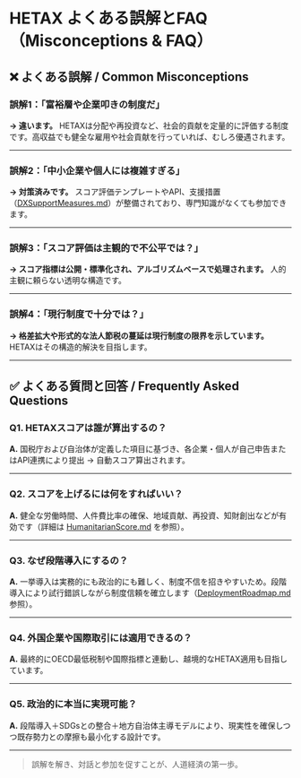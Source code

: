 # HETAX よくある誤解とFAQ（Misconceptions & FAQ）

## ❌ よくある誤解 / Common Misconceptions

### 誤解1：「富裕層や企業叩きの制度だ」

**→ 違います。** HETAXは分配や再投資など、社会的貢献を定量的に評価する制度です。高収益でも健全な雇用や社会貢献を行っていれば、むしろ優遇されます。

---

### 誤解2：「中小企業や個人には複雑すぎる」

**→ 対策済みです。** スコア評価テンプレートやAPI、支援措置（[DXSupportMeasures.md](./DXSupportMeasures.md)）が整備されており、専門知識がなくても参加できます。

---

### 誤解3：「スコア評価は主観的で不公平では？」

**→ スコア指標は公開・標準化され、アルゴリズムベースで処理されます。** 人的主観に頼らない透明な構造です。

---

### 誤解4：「現行制度で十分では？」

**→ 格差拡大や形式的な法人節税の蔓延は現行制度の限界を示しています。** HETAXはその構造的解決を目指します。

---

## ✅ よくある質問と回答 / Frequently Asked Questions

### Q1. HETAXスコアは誰が算出するの？

**A.** 国税庁および自治体が定義した項目に基づき、各企業・個人が自己申告またはAPI連携により提出 → 自動スコア算出されます。

---

### Q2. スコアを上げるには何をすればいい？

**A.** 健全な労働時間、人件費比率の確保、地域貢献、再投資、知財創出などが有効です（詳細は [HumanitarianScore.md](./HumanitarianScore.md) を参照）。

---

### Q3. なぜ段階導入にするの？

**A.** 一挙導入は実務的にも政治的にも難しく、制度不信を招きやすいため。段階導入により試行錯誤しながら制度信頼を確立します（[DeploymentRoadmap.md](./DeploymentRoadmap.md) 参照）。

---

### Q4. 外国企業や国際取引には適用できるの？

**A.** 最終的にOECD最低税制や国際指標と連動し、越境的なHETAX適用も目指しています。

---

### Q5. 政治的に本当に実現可能？

**A.** 段階導入＋SDGsとの整合＋地方自治体主導モデルにより、現実性を確保しつつ既存勢力との摩擦も最小化する設計です。

---

> 誤解を解き、対話と参加を促すことが、人道経済の第一歩。
